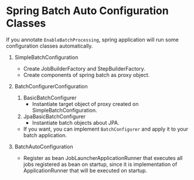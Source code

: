 # Spring Batch Auto Configuration Classes

If you annotate `EnableBatchProcessing`, spring application will run some configuration classes automatically.

1. SimpleBatchConfiguration
    - Create JobBuilderFactory and StepBuilderFactory.
    - Create components of spring batch as proxy object.

2. BatchConfigurerConfiguration
    1. BasicBatchConfigurer
        - Instantiate target object of proxy created on SimpleBatchConfiguration.
    2. JpaBasicBatchConfigurer
        - Instantiate batch objects about JPA.

    - If you want, you can implement `BatchConfigurer` and apply it to your batch application.

3. BatchAutoConfiguration
    - Register as bean JobLauncherApplicationRunner that executes all jobs registered as bean on startup, since it is
      implementation of ApplicationRunner that will be executed on startup.
